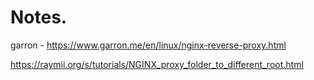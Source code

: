 # Notes.

garron - https://www.garron.me/en/linux/nginx-reverse-proxy.html

https://raymii.org/s/tutorials/NGINX_proxy_folder_to_different_root.html
